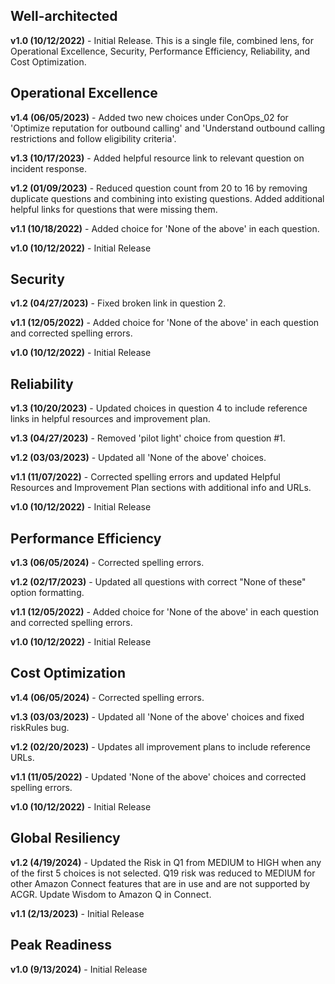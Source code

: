 ## Well-architected

**v1.0 (10/12/2022)** - Initial Release. This is a single file, combined lens, for Operational Excellence, Security, Performance Efficiency, Reliability, and Cost Optimization. 

## Operational Excellence

**v1.4 (06/05/2023)** - Added two new choices under ConOps_02 for 'Optimize reputation for outbound calling' and 'Understand outbound calling restrictions and follow eligibility criteria'.

**v1.3 (10/17/2023)** - Added helpful resource link to relevant question on incident response.

**v1.2 (01/09/2023)** - Reduced question count from 20 to 16 by removing duplicate questions and combining into existing questions. Added additional helpful links for questions that were missing them.

**v1.1 (10/18/2022)** - Added choice for 'None of the above' in each question.

**v1.0 (10/12/2022)** - Initial Release

## Security

**v1.2 (04/27/2023)** - Fixed broken link in question 2.

**v1.1 (12/05/2022)** - Added choice for 'None of the above' in each question and corrected spelling errors.

**v1.0 (10/12/2022)** - Initial Release

## Reliability

**v1.3 (10/20/2023)** - Updated choices in question 4 to include reference links in helpful resources and improvement plan.

**v1.3 (04/27/2023)** - Removed 'pilot light' choice from question #1.

**v1.2 (03/03/2023)** - Updated all 'None of the above' choices.

**v1.1 (11/07/2022)** - Corrected spelling errors and updated Helpful Resources and Improvement Plan sections with additional info and URLs.

**v1.0 (10/12/2022)** - Initial Release

## Performance Efficiency

**v1.3 (06/05/2024)** - Corrected spelling errors.

**v1.2 (02/17/2023)** - Updated all questions with correct "None of these" option formatting.

**v1.1 (12/05/2022)** - Added choice for 'None of the above' in each question and corrected spelling errors.

**v1.0 (10/12/2022)** - Initial Release

## Cost Optimization

**v1.4 (06/05/2024)** - Corrected spelling errors.

**v1.3 (03/03/2023)** - Updated all 'None of the above' choices and fixed riskRules bug.

**v1.2 (02/20/2023)** - Updates all improvement plans to include reference URLs.

**v1.1 (11/05/2022)** - Updated 'None of the above' choices and corrected spelling errors.

**v1.0 (10/12/2022)** - Initial Release

## Global Resiliency

**v1.2 (4/19/2024)** - Updated the Risk in Q1 from MEDIUM to HIGH when any of the first 5 choices is not selected. Q19 risk was reduced to MEDIUM for other Amazon Connect features that are in use and are not supported by ACGR. Update Wisdom to Amazon Q in Connect.

**v1.1 (2/13/2023)** - Initial Release

## Peak Readiness

**v1.0 (9/13/2024)** - Initial Release